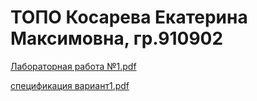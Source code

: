 # ТОПО Косарева Екатерина Максимовна, гр.910902


[Лабораторная работа №1.pdf](https://github.com/ksrvv/TOPO/files/7996404/1.pdf)


[спецификация вариант1.pdf](https://github.com/ksrvv/TOPO/files/8090178/1.pdf)

